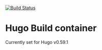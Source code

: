 [![Build Status](https://travis-ci.org/uvarc/rc-website.svg?branch=master)](https://travis-ci.org/uvarc/rc-website)

# Hugo Build container

Currently set for Hugo v0.59.1
